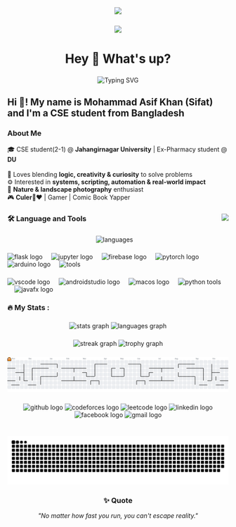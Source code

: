 <div align="center">
  <img height="150" src="https://media.giphy.com/media/M9gbBd9nbDrOTu1Mqx/giphy.gif"  />
</div>

###

<div align="center">
  <img src="https://visitor-badge.laobi.icu/badge?page_id=thehav0k.thehav0k&"  />
</div>

###

<h1 align="center">Hey 👋 What's up?</h1>

###

<div align="center">
  <img src="https://readme-typing-svg.demolab.com?font=Fira+Code&duration=4000&pause=500&center=true&width=600&lines=Mohammad+Asif+Khan+(Sifat);CS+Undergrad+%7C+Tech+Explorer+%7C+Robotics+Enthusiast;Pythonist+%7C+Photographer+%7C+Curious+Mind" alt="Typing SVG" />
</div>

###

<h2 align="left">Hi 👋! My name is Mohammad Asif Khan (Sifat) and I'm a CSE student from Bangladesh</h2>

###

<div align="left">
  <h3 align="left">About Me</h3>
  
  <p align="left">
    🎓 CSE student(2-1) @ <strong>Jahangirnagar University</strong> | Ex-Pharmacy student @ <strong>DU</strong><br><br>
    🧠 Loves blending <strong>logic, creativity & curiosity</strong> to solve problems<br>
    ⚙️ Interested in <strong>systems, scripting, automation & real-world impact</strong><br>
    📸 <strong>Nature & landscape photography</strong> enthusiast<br>
    🎮 <strong>Culer💙❤️</strong> | Gamer | Comic Book Yapper
  </p>
</div>

###

<img align="right" height="150" src="https://media.giphy.com/media/3o7btPCcdNniyf0ArS/giphy.gif"  />

###

<h3 align="left">🛠 Language and Tools</h3>

###

<div align="center">
  <img src="https://skillicons.dev/icons?i=c,cpp,python,octave,rust,kotlin,html,js,java" height="60" alt="languages"  />
</div>

###

<div align="left">
  <img src="https://cdn.jsdelivr.net/gh/devicons/devicon/icons/flask/flask-original.svg" height="40" alt="flask logo"  />
  <img width="12" />
  <img src="https://cdn.jsdelivr.net/gh/devicons/devicon/icons/jupyter/jupyter-original-wordmark.svg" height="40" alt="jupyter logo"  />
  <img width="12" />
  <img src="https://cdn.jsdelivr.net/gh/devicons/devicon/icons/firebase/firebase-plain-wordmark.svg" height="40" alt="firebase logo"  />
  <img width="12" />
  <img src="https://cdn.jsdelivr.net/gh/devicons/devicon/icons/pytorch/pytorch-original.svg" height="40" alt="pytorch logo"  />
  <img width="12" />
  <img src="https://cdn.jsdelivr.net/gh/devicons/devicon/icons/arduino/arduino-original-wordmark.svg" height="40" alt="arduino logo"  />
  <img width="12" />
  <img src="https://skillicons.dev/icons?i=git,vercel,supabase,ffmpeg" height="40" alt="tools"  />
</div>

###

<div align="left">
  <img src="https://cdn.jsdelivr.net/gh/devicons/devicon/icons/vscode/vscode-original.svg" height="30" alt="vscode logo"  />
  <img width="12" />
  <img src="https://cdn.jsdelivr.net/gh/devicons/devicon/icons/androidstudio/androidstudio-original.svg" height="30" alt="androidstudio logo"  />
  <img width="12" />
  <img src="https://cdn.jsdelivr.net/gh/devicons/devicon/icons/apple/apple-original.svg" height="30" alt="macos logo"  />
  <img width="12" />
  <img src="https://skillicons.dev/icons?i=pandas,numpy,matplotlib,pygame" height="30" alt="python tools"  />
  <img width="12" />
  <img src="https://cdn.jsdelivr.net/gh/devicons/devicon/icons/java/java-original-wordmark.svg" height="30" alt="javafx logo"  />
</div>

###

<h3 align="left">🔥   My Stats :</h3>

###

<div align="center">
  <img src="https://github-readme-stats.vercel.app/api?username=thehav0k&hide_title=false&hide_rank=false&show_icons=true&include_all_commits=true&count_private=true&disable_animations=false&theme=dracula&locale=en&hide_border=false" height="150" alt="stats graph"  />
  <img src="https://github-readme-stats.vercel.app/api/top-langs?username=thehav0k&locale=en&hide_title=false&layout=compact&card_width=320&langs_count=8&theme=dracula&hide_border=false" height="150" alt="languages graph"  />
</div>

###

<div align="center">
  <img src="https://streak-stats.demolab.com?user=thehav0k&locale=en&mode=daily&theme=dracula&hide_border=false&border_radius=5&order=3" height="150" alt="streak graph"  />
  <img src="https://github-profile-trophy.vercel.app?username=thehav0k&theme=dracula&column=-1&row=1&margin-w=8&margin-h=8&no-bg=false&no-frame=false&order=4" height="150" alt="trophy graph"  />
</div>

###

<picture>
  <source media="(prefers-color-scheme: dark)" srcset="https://raw.githubusercontent.com/thehav0k/thehav0k/output/pacman-contribution-graph-dark.svg">
  <source media="(prefers-color-scheme: light)" srcset="https://raw.githubusercontent.com/thehav0k/thehav0k/output/pacman-contribution-graph.svg">
  <img alt="pacman contribution graph" src="https://raw.githubusercontent.com/thehav0k/thehav0k/output/pacman-contribution-graph.svg">
</picture>

###

<div align="center">
  <img src="https://img.shields.io/static/v1?message=GitHub&logo=github&label=&color=181717&logoColor=white&labelColor=&style=for-the-badge" height="35" alt="github logo"  />
  <img src="https://img.shields.io/static/v1?message=Codeforces&logo=codeforces&label=&color=445f9d&logoColor=white&labelColor=&style=for-the-badge" height="35" alt="codeforces logo"  />
  <img src="https://img.shields.io/static/v1?message=LeetCode&logo=leetcode&label=&color=FFA116&logoColor=white&labelColor=&style=for-the-badge" height="35" alt="leetcode logo"  />
  <img src="https://img.shields.io/static/v1?message=LinkedIn&logo=linkedin&label=&color=0077B5&logoColor=white&labelColor=&style=for-the-badge" height="35" alt="linkedin logo"  />
  <img src="https://img.shields.io/static/v1?message=Facebook&logo=facebook&label=&color=1877F2&logoColor=white&labelColor=&style=for-the-badge" height="35" alt="facebook logo"  />
  <img src="https://img.shields.io/static/v1?message=Gmail&logo=gmail&label=&color=D14836&logoColor=white&labelColor=&style=for-the-badge" height="35" alt="gmail logo"  />
</div>

###

<br clear="both">

<img src="https://raw.githubusercontent.com/thehav0k/thehav0k/output/snake.svg" alt="Snake animation" />

###

<div align="center">
  <h3>✨ Quote</h3>
  <p><em>"No matter how fast you run, you can't escape reality."</em></p>
</div>
